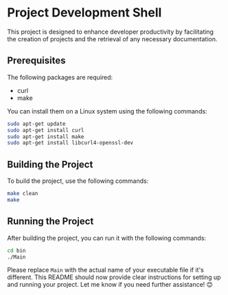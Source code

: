 # Project Development Shell

This project is designed to enhance developer productivity by facilitating the creation of projects and the retrieval of any necessary documentation.

## Prerequisites

The following packages are required:

- curl
- make

You can install them on a Linux system using the following commands:

```bash
sudo apt-get update
sudo apt-get install curl
sudo apt-get install make
sudo apt-get install libcurl4-openssl-dev
```

## Building the Project
To build the project, use the following commands:

```bash
make clean
make
```

## Running the Project
After building the project, you can run it with the following commands:

```bash
cd bin
./Main
```

Please replace `Main` with the actual name of your executable file if it's different. This README should now provide clear instructions for setting up and running your project. Let me know if you need further assistance! 😊
